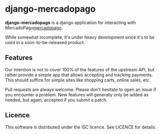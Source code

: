 django-mercadopago
==================

**django-mercadopago** is a django application for interacting with
MercadoPago[mercadopago].

While somewhat incomplete, it's under heavy development since it's to be used
in a soon-to-be-released product.

[mercadopago]: https://www.mercadopago.com.ar/

Features
--------

Our intention is not to cover 100% of the features of the upstream API, but
rather provide a simple app that allows accepting and tracking payments. This
should suffice for simple sites like shopping carts, online sales, etc.

Pull requests are always welcome. Please don't hesitate to open an issue if you
encounter a problem. New features will generally only be added as needed, but
again, accepted if you submit a patch.

Licence
-------

This software is distributed under the ISC licence. See LICENCE for details.

